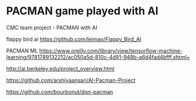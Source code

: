 # PACMAN game played with AI
CMC team project - PACMAN with AI

flappy bird ai
https://github.com/leimao/Flappy_Bird_AI

PACMAN ML
https://www.oreilly.com/library/view/tensorflow-machine-learning/9781789132212/ac050a5d-810c-4d91-948b-a6d4fad4bfff.xhtml+

http://ai.berkeley.edu/project_overview.html

https://github.com/arshiyaansari/AI-Pacman-Project

https://github.com/bourbonut/dqn-pacman
